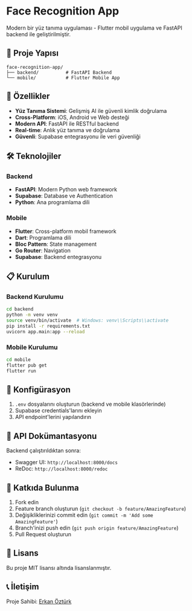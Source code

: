 # Face Recognition App

Modern bir yüz tanıma uygulaması - Flutter mobil uygulama ve FastAPI backend ile geliştirilmiştir.

## 📱 Proje Yapısı

```
face-recognition-app/
├── backend/          # FastAPI Backend
└── mobile/           # Flutter Mobile App
```

## 🚀 Özellikler

- **Yüz Tanıma Sistemi**: Gelişmiş AI ile güvenli kimlik doğrulama
- **Cross-Platform**: iOS, Android ve Web desteği
- **Modern API**: FastAPI ile RESTful backend
- **Real-time**: Anlık yüz tanıma ve doğrulama
- **Güvenli**: Supabase entegrasyonu ile veri güvenliği

## 🛠️ Teknolojiler

### Backend
- **FastAPI**: Modern Python web framework
- **Supabase**: Database ve Authentication
- **Python**: Ana programlama dili

### Mobile
- **Flutter**: Cross-platform mobil framework
- **Dart**: Programlama dili
- **Bloc Pattern**: State management
- **Go Router**: Navigation
- **Supabase**: Backend entegrasyonu

## 📋 Kurulum

### Backend Kurulumu
```bash
cd backend
python -m venv venv
source venv/bin/activate  # Windows: venv\\Scripts\\activate
pip install -r requirements.txt
uvicorn app.main:app --reload
```

### Mobile Kurulumu
```bash
cd mobile
flutter pub get
flutter run
```

## 🔧 Konfigürasyon

1. `.env` dosyalarını oluşturun (backend ve mobile klasörlerinde)
2. Supabase credentials'larını ekleyin
3. API endpoint'lerini yapılandırın

## 📖 API Dokümantasyonu

Backend çalıştırıldıktan sonra:
- Swagger UI: `http://localhost:8000/docs`
- ReDoc: `http://localhost:8000/redoc`

## 🤝 Katkıda Bulunma

1. Fork edin
2. Feature branch oluşturun (`git checkout -b feature/AmazingFeature`)
3. Değişikliklerinizi commit edin (`git commit -m 'Add some AmazingFeature'`)
4. Branch'inizi push edin (`git push origin feature/AmazingFeature`)
5. Pull Request oluşturun

## 📄 Lisans

Bu proje MIT lisansı altında lisanslanmıştır.

## 📞 İletişim

Proje Sahibi: [Erkan Öztürk](https://github.com/erkanozturk1903)